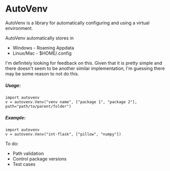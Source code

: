 # AutoVenv

AutoVenv is a library for automatically configuring and using a virtual environment. 

AutoVenv automatically stores in

* Windows - Roaming Appdata
* Linux/Mac  - $HOME/.config

I'm definitely looking for feedback on this. Given that it is pretty simple and there doesn't seem to be another
similar implementation, I'm guessing there may be some reason to not do this.

##### Usage:
    import autovenv
    v = autovenv.Venv("venv name", ["package 1", "package 2"], path="path/to/parent/folder")


##### Example:

    import autovenv
    v = autovenv.Venv("int-flask", ["pillow", "numpy"])
    
To do:
* Path validation
* Control package versions
* Test cases
